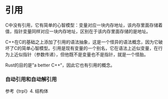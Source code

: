 # 引用

C中没有引用，它有简单的心智模型：变量对应一块内存地址，该内存里面存储着值，指针变量同样对应一块内存地址，区别在于该内存里面存储的是地址。

C++在C的基础之上添加了引用的语法抽象，这是一个怪异的语法概念，因为它破坏了C的简单心智模型。引用是现有变量的一个别名，它在语法上近似变量，在行为上近似指针（参数传递），但他既不是变量也不是指针，就是一个怪胎。

Rust的目的是”a better C++“，因此它也有引用的概念。

### 自动引用和自动解引用

参考《trpl》4. 结构体